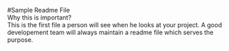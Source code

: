#Sample Readme File  
Why this is important?  
This is the first file a person will see when he looks at your project. A good developement team will always maintain a readme file which serves the purpose.  
